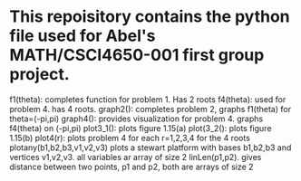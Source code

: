 # This repoisitory contains the python file used for Abel's MATH/CSCI4650-001 first group project.

f1(theta): completes function for problem 1. Has 2 roots
f4(theta): used for problem 4. has 4 roots.
graph2(): completes problem 2, graphs f1(theta) for theta=(-pi,pi)
graph4(): provides visualization for problem 4. graphs f4(theta) on (-pi,pi)
plot3_1(): plots figure 1.15(a)
plot(3_2(): plots figure 1.15(b)
plot4(r): plots problem 4 for each r=1,2,3,4 for the 4 roots
plotany(b1,b2,b3,v1,v2,v3) plots a stewart platform with bases b1,b2,b3 and vertices v1,v2,v3. all variables ar array of size 2
linLen(p1,p2). gives distance between two points, p1 and p2, both are arrays of size 2
